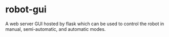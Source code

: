 # robot-gui
A web server GUI hosted by flask which can be used to control the robot in manual, semi-automatic, and automatic modes.
